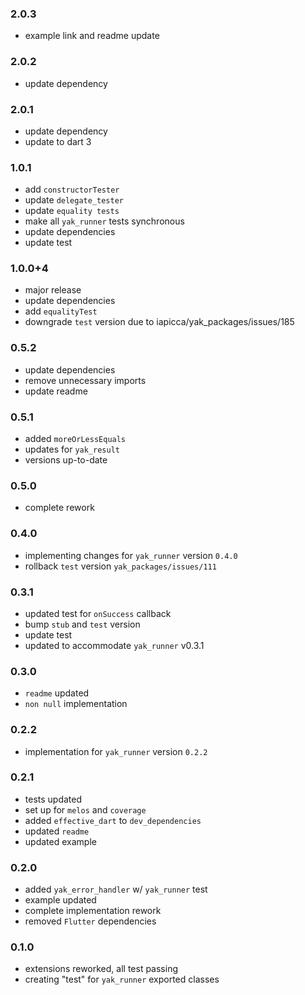 ### 2.0.3
- example link and readme update

### 2.0.2
- update dependency

### 2.0.1
- update dependency
- update to dart 3

###  1.0.1
- add `constructorTester`
- update `delegate_tester`
- update `equality tests`
- make all `yak_runner` tests synchronous
- update dependencies
- update test

###  1.0.0+4
- major release
- update dependencies
- add `equalityTest`
- downgrade `test` version due to iapicca/yak_packages/issues/185

###  0.5.2
- update dependencies
- remove unnecessary imports
- update readme

###  0.5.1
- added `moreOrLessEquals`
- updates for `yak_result`
- versions up-to-date

###  0.5.0
- complete rework

###  0.4.0
- implementing changes for `yak_runner` version `0.4.0`
- rollback `test` version `yak_packages/issues/111`

###  0.3.1
- updated test for `onSuccess` callback
- bump `stub` and `test` version
- update test
- updated to accommodate `yak_runner` v0.3.1

###  0.3.0
- `readme` updated
- `non null` implementation

###  0.2.2
-  implementation for `yak_runner` version `0.2.2`

###  0.2.1
- tests updated
- set up for `melos` and `coverage`
- added `effective_dart` to `dev_dependencies`
- updated `readme`
- updated example

###  0.2.0
- added `yak_error_handler` w/ `yak_runner` test
- example updated
- complete implementation rework
- removed `Flutter` dependencies

###  0.1.0
- extensions reworked, all test passing
- creating "test" for `yak_runner` exported classes